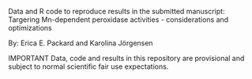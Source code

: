 Data and R code to reproduce results in the submitted manuscript:
Targering Mn-dependent peroxidase activities - considerations and optimizations 

By: Erica E. Packard and Karolina Jörgensen

IMPORTANT
Data, code and results in this repository are provisional and subject to normal scientific fair use expectations.
